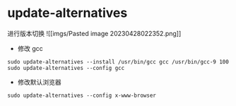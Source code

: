 # update-alternatives
进行版本切换
![[imgs/Pasted image 20230428022352.png]]

- 修改 gcc
```shell
sudo update-alternatives --install /usr/bin/gcc gcc /usr/bin/gcc-9 100
sudo update-alternatives --config gcc
```

- 修改默认浏览器
```shell
sudo update-alternatives --config x-www-browser
```
